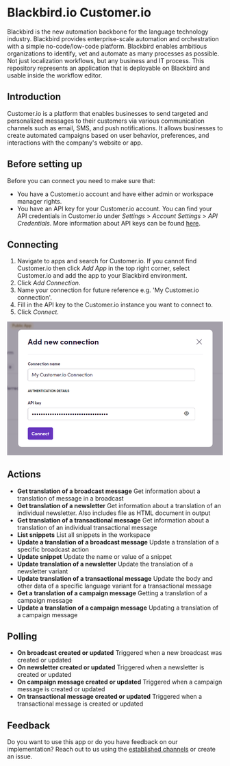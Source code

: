 # Blackbird.io Customer.io

Blackbird is the new automation backbone for the language technology industry. Blackbird provides enterprise-scale automation and orchestration with a simple no-code/low-code platform. Blackbird enables ambitious organizations to identify, vet and automate as many processes as possible. Not just localization workflows, but any business and IT process. This repository represents an application that is deployable on Blackbird and usable inside the workflow editor.

## Introduction

<!-- begin docs -->

Customer.io is a platform that enables businesses to send targeted and personalized messages to their customers via various communication channels such as email, SMS, and push notifications. It allows businesses to create automated campaigns based on user behavior, preferences, and interactions with the company's website or app.

## Before setting up

Before you can connect you need to make sure that:

- You have a Customer.io account and have either admin or workspace manager rights.
- You have an API key for your Customer.io account. You can find your API credentials in Customer.io under _Settings_ > _Account Settings_ > _API Credentials_. More information about API keys can be found [here](https://customer.io/docs/accounts-and-workspaces/managing-credentials/).

## Connecting

1. Navigate to apps and search for Customer.io. If you cannot find Customer.io then click _Add App_ in the top right corner, select Customer.io and add the app to your Blackbird environment.
2. Click _Add Connection_.
3. Name your connection for future reference e.g. 'My Customer.io connection'.
4. Fill in the API key to the Customer.io instance you want to connect to.
7. Click _Connect_.

![CustomerioBlackbirdConnection](image/README/CustomerioBlackbirdConnection.png)

## Actions

- **Get translation of a broadcast message** Get information about a translation of message in a broadcast
- **Get translation of a newsletter** Get information about a translation of an individual newsletter. Also includes file as HTML document in output
- **Get translation of a transactional message** Get information about a translation of an individual transactional message
- **List snippets** List all snippets in the workspace
- **Update a translation of a broadcast message** Update a translation of a specific broadcast action
- **Update snippet** Update the name or value of a snippet
- **Update translation of a newsletter** Update the translation of a newsletter variant
- **Update translation of a transactional message** Update the body and other data of a specific language variant for a transactional message
- **Get a translation of a campaign message** Getting a translation of a campaign message
- **Update a translation of a campaign message** Updating a translation of a campaign message

## Polling 

- **On broadcast created or updated** Triggered when a new broadcast was created or updated
- **On newsletter created or updated** Triggered when a newsletter is created or updated
- **On campaign message created or updated** Triggered when a campaign message is created or updated
- **On transactional message created or updated** Triggered when a transactional message is created or updated


## Feedback

Do you want to use this app or do you have feedback on our implementation? Reach out to us using the [established channels](https://www.blackbird.io/) or create an issue.

<!-- end docs -->
